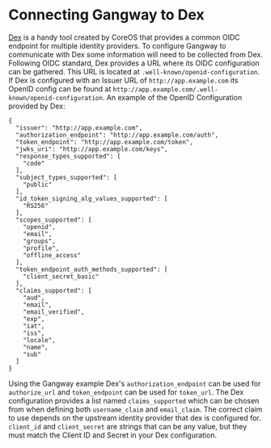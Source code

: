 # Connecting Gangway to Dex

[Dex](https://github.com/coreos/dex) is a handy tool created by CoreOS that provides a common OIDC endpoint for multiple identity providers.
To configure Gangway to communicate with Dex some information will need to be collected from Dex.
Following OIDC standard, Dex provides a URL where its OIDC configuration can be gathered.
This URL is located at `.well-known/openid-configuration`.
If Dex is configured with an Issuer URL of `http://app.example.com` its OpenID config can be found at `http://app.example.com/.well-known/openid-configuration`.
An example of the OpenID Configuration provided by Dex:

 ```
 {
   "issuer": "http://app.example.com",
   "authorization_endpoint": "http://app.example.com/auth",
   "token_endpoint": "http://app.example.com/token",
   "jwks_uri": "http://app.example.com/keys",
   "response_types_supported": [
     "code"
   ],
   "subject_types_supported": [
     "public"
   ],
   "id_token_signing_alg_values_supported": [
     "RS256"
   ],
   "scopes_supported": [
     "openid",
     "email",
     "groups",
     "profile",
     "offline_access"
   ],
   "token_endpoint_auth_methods_supported": [
     "client_secret_basic"
   ],
   "claims_supported": [
     "aud",
     "email",
     "email_verified",
     "exp",
     "iat",
     "iss",
     "locale",
     "name",
     "sub"
   ]
 }
 ```

 Using the Gangway example Dex's `authorization_endpoint` can be used for `authorize_url` and `token_endpoint` can be used for `token_url`.
 The Dex configuration provides a list named `claims_supported` which can be chosen from when defining both `username_claim` and `email_claim`.
 The correct claim to use depends on the upstream identity provider that dex is configured for.
 `client_id` and `client_secret` are strings that can be any value, but they must match the Client ID and Secret in your Dex configuration.
